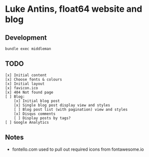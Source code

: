 # Luke Antins, float64 website and blog

## Development

    bundle exec middleman

## TODO

    [x] Initial content
    [x] Choose fonts & colours
    [x] Initial layout
    [x] favicon.ico
    [x] 404 Not found page
    [ ] Blog:
        [x] Initial blog post
        [x] Single blog post display view and styles
        [ ] Blog post list (with pagination) view and styles
        [x] Disqus comments
        [ ] Display posts by tags?
    [ ] Google Analytics

## Notes

  - fontello.com used to pull out required icons from fontawesome.io
